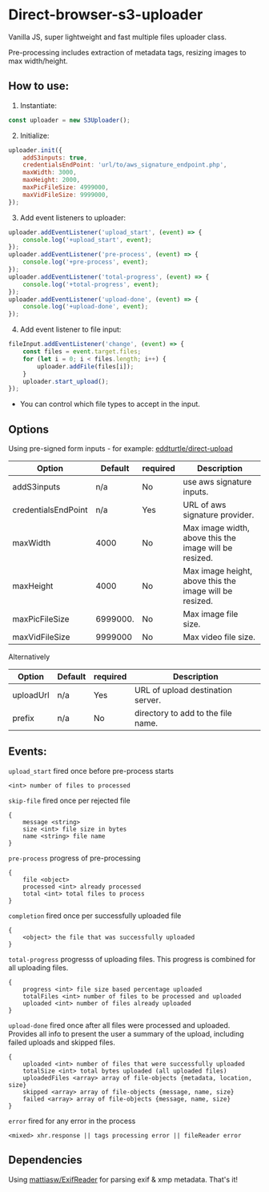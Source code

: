 # Direct-browser-s3-uploader
Vanilla JS, super lightweight and fast multiple files uploader class. 

Pre-processing includes extraction of metadata tags, resizing images to max width/height.




## How to use:

1. Instantiate: 
```javascript
const uploader = new S3Uploader();
```

2. Initialize: 
```javascript
uploader.init({
	addS3inputs: true,
	credentialsEndPoint: 'url/to/aws_signature_endpoint.php',
	maxWidth: 3000,
	maxHeight: 2000,
	maxPicFileSize: 4999000,
	maxVidFileSize: 9999000,
});
```

3. Add event listeners to uploader:
```javascript
uploader.addEventListener('upload_start', (event) => {
	console.log('+upload_start', event);
});
uploader.addEventListener('pre-process', (event) => {
	console.log('+pre-process', event);
});
uploader.addEventListener('total-progress', (event) => {
	console.log('+total-progress', event);
});
uploader.addEventListener('upload-done', (event) => {
	console.log('+upload-done', event);
});
```

4. Add event listener to file input:
```javascript
fileInput.addEventListener('change', (event) => {
	const files = event.target.files;
	for (let i = 0; i < files.length; i++) {
		uploader.addFile(files[i]);
	}
	uploader.start_upload();
});
```
* You can control which file types to accept in the input.



## Options

Using pre-signed form inputs - for example: [eddturtle/direct-upload](https://github.com/eddturtle/direct-upload)

| Option              | Default     | required  | Description  |
| ------------------- | ----------- |---------- |------------- |
| addS3inputs         | n/a         | No        | use aws signature inputs.   |
| credentialsEndPoint | n/a         | Yes       | URL of aws signature provider. |
| maxWidth            | 4000        | No        | Max image width, above this the image will be resized. |
| maxHeight           | 4000        | No        | Max image height, above this the image will be resized. |
| maxPicFileSize      | 6999000.    | No        |  Max image file size. |
| maxVidFileSize      | 9999000     | No        |  Max video file size. |

Alternatively

| Option              | Default     | required  | Description  |
| ------------------- | ----------- |---------- |------------- |
| uploadUrl           | n/a         | Yes       | URL of upload destination server.   |
| prefix              | n/a         | No        | directory to add to the file name.  |




## Events:

`upload_start` fired once before pre-process starts
```
<int> number of files to processed
```

`skip-file` fired once per rejected file
```
{
	message <string> 
	size <int> file size in bytes
	name <string> file name
}
  ```

`pre-process` progress of pre-processing
```
{
	file <object>
	processed <int> already processed
	total <int> total files to process
}
```

`completion` fired once per successfully uploaded file
```
{
	<object> the file that was successfully uploaded
}
```

`total-progress` progresss of uploading files. This progress is combined for all uploading files.
```
{
	progress <int> file size based percentage uploaded
	totalFiles <int> number of files to be processed and uploaded
	uploaded <int> number of files already uploaded
}
```

`upload-done` fired once after all files were processed and uploaded. Provides all info to present the user a summary of the upload, including failed uploads and skipped files.
```
{
	uploaded <int> number of files that were successfully uploaded
	totalSize <int> total bytes uploaded (all uploaded files)
	uploadedFiles <array> array of file-objects {metadata, location, size}
	skipped <array> array of file-objects {message, name, size}
	failed <array> array of file-objects {message, name, size}
}
```

`error` fired for any error in the process
```
<mixed> xhr.response || tags processing error || fileReader error
```




## Dependencies
Using [mattiasw/ExifReader](https://github.com/mattiasw/ExifReader) for parsing exif & xmp metadata.
That's it!

